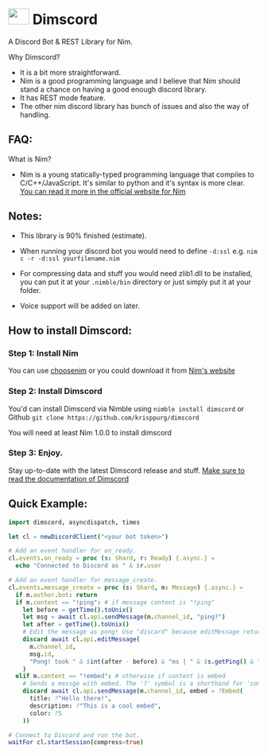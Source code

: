 
# <img src="assets/dimscord.png" width="42px" height="32px"/>  Dimscord
A Discord Bot & REST Library for Nim.

Why Dimscord?
 * It is a bit more straightforward.
 * Nim is a good programming language and I believe that Nim should stand a chance on having a good enough discord library.
 * It has REST mode feature.
 * The other nim discord library has bunch of issues and also the way of handling.
 
 ## FAQ:
 What is Nim?
   * Nim is a young statically-typed programming language that compiles to C/C++/JavaScript. It's similar to python and it's syntax is more clear. [You can read it more in the official website for Nim](https://nim-lang.org)

## Notes:
 * This library is 90% finished (estimate).
 * When running your discord bot you would need to define `-d:ssl` e.g. `nim c -r -d:ssl yourfilename.nim`

 * For compressing data and stuff you would need zlib1.dll to be installed, you can put it at your `.nimble/bin` directory or just simply put it at your folder.

 * Voice support will be added on later.

## How to install Dimscord:
### Step 1: Install Nim

 You can use [choosenim](https://github.com/dom96/choosenim) or you could download it from [Nim's website](https://nim-lang.org/install.html)

 ### Step 2: Install Dimscord
You'd can install Dimscord via Nimble using `nimble install dimscord` or Github `git clone https://github.com/krisppurg/dimscord`

You will need at least Nim 1.0.0 to install dimscord
 
 ### Step 3: Enjoy.
Stay up-to-date with the latest Dimscord release and stuff. [Make sure to read the documentation of Dimscord](https://krisppurg.github.io/dimscord/0.0.9/dimscord.html)

## Quick Example:
```nim
import dimscord, asyncdispatch, times

let cl = newDiscordClient("<your bot token>")

# Add an event handler for on_ready.
cl.events.on_ready = proc (s: Shard, r: Ready) {.async.} =
  echo "Connected to Discord as " & $r.user

# Add an event handler for message_create.
cl.events.message_create = proc (s: Shard, m: Message) {.async.} =
  if m.author.bot: return
  if m.content == "!ping": # if message content is "!ping"
    let before = getTime().toUnix()
    let msg = await cl.api.sendMessage(m.channel_id, "ping?")
    let after = getTime().toUnix()
    # Edit the message as pong! Use "discard" because editMessage returns a new message
    discard await cl.api.editMessage(
      m.channel_id, 
      msg.id, 
      "Pong! took " & $int(after - before) & "ms | " & $s.getPing() & "ms."
    )
  elif m.content == "!embed": # otherwise if content is embed
    # Sends a messge with embed. The '?' symbol is a shorthand for 'some' in options.
    discard await cl.api.sendMessage(m.channel_id, embed = ?Embed(
      title: ?"Hello there!", 
      description: ?"This is a cool embed",
      color: ?5
    ))

# Connect to Discord and run the bot.
waitFor cl.startSession(compress=true)
```